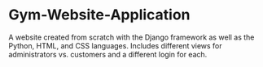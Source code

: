 # Gym-Website-Application
A website created from scratch with the Django framework as well as the Python, HTML, and CSS languages. Includes different views for administrators vs. customers and a different login for each.
